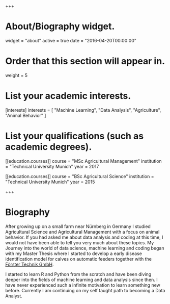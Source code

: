 +++
# About/Biography widget.
widget = "about"
active = true
date = "2016-04-20T00:00:00"

# Order that this section will appear in.
weight = 5

# List your academic interests.
[interests]
  interests = [
    "Machine Learning",
    "Data Analysis",
    "Agriculture",
    "Animal Behavior"
  ]

# List your qualifications (such as academic degrees).
[[education.courses]]
  course = "MSc Agricultural Management"
  institution = "Technical University Munich"
  year = 2017

[[education.courses]]
  course = "BSc Agricultural Science"
  institution = "Technical University Munich"
  year = 2015
 
+++

# Biography

After growing up on a small farm near Nürnberg in Germany I studied Agricultural Science and 
Agricultural Management with a focus on animal behavior. If you had asked me about data analysis 
and coding at this time, I would not have been able to tell you very much about these topics.
My Journey into the world of data science, machine learning and coding began with my Master Thesis
where I started to develop a early disease identification model for calves on automatic feeders
together with the [Förster Technik GmbH](http://www.foerster-technik.de).  

I started to learn R and Python from the scratch and have been diving deeper into the fields of
machine learning and data analysis since then. I have never experienced such a infinite motivation to 
learn something new before. Currently I am continuing on my self taught path to becoming a Data Analyst.
